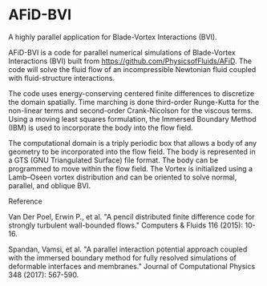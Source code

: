 # AFiD-BVI
A highly parallel application for Blade-Vortex Interactions (BVI). 

AFiD-BVI is a code for parallel numerical simulations of Blade-Vortex Interactions (BVI) built from https://github.com/PhysicsofFluids/AFiD. The code will solve the fluid flow of an incompressible Newtonian fluid coupled with fluid-structure interactions.

The code uses energy-conserving centered finite differences to discretize the domain spatially. Time marching is done third-order Runge-Kutta for the non-linear terms and second-order Crank-Nicolson for the viscous terms. Using a moving least squares formulation, the Immersed Boundary Method (IBM) is used to incorporate the body into the flow field.

The computational domain is a triply periodic box that allows a body of any geometry to be incorporated into the flow field. The body is represented in a GTS (GNU Triangulated Surface) file format. The body can be programmed to move within the flow field. The Vortex is initialized using a Lamb–Oseen vortex distribution and can be oriented to solve normal, parallel, and oblique BVI. 

Reference 

Van Der Poel, Erwin P., et al. "A pencil distributed finite difference code for strongly turbulent wall-bounded flows." Computers & Fluids 116 (2015): 10-16.

Spandan, Vamsi, et al. "A parallel interaction potential approach coupled with the immersed boundary method for fully resolved simulations of deformable interfaces and membranes." Journal of Computational Physics 348 (2017): 567-590.

 



